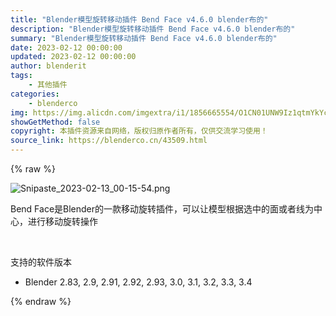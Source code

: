 ```yaml
---
title: "Blender模型旋转移动插件 Bend Face v4.6.0 blender布的"
description: "Blender模型旋转移动插件 Bend Face v4.6.0 blender布的"
summary: "Blender模型旋转移动插件 Bend Face v4.6.0 blender布的"
date: 2023-02-12 00:00:00
updated: 2023-02-12 00:00:00
author: blenderit
tags: 
    - 其他插件
categories:
    - blenderco
img: https://img.alicdn.com/imgextra/i1/1856665554/O1CN01UNW9Iz1qtmYkYcYmk_!!1856665554.png
showGetMethod: false
copyright: 本插件资源来自网络，版权归原作者所有，仅供交流学习使用！
source_link: https://blenderco.cn/43509.html
---
```


{% raw %}
<p><img class="aligncenter" src="https://img.alicdn.com/imgextra/i1/1856665554/O1CN01UNW9Iz1qtmYkYcYmk_!!1856665554.png" alt="Snipaste_2023-02-13_00-15-54.png"></p><p>Bend Face是Blender的一款移动旋转插件，可以让模型根据选中的面或者线为中心，进行移动旋转操作</p><p> </p><p>支持的软件版本</p><ul>
<li>Blender 2.83, 2.9, 2.91, 2.92, 2.93, 3.0, 3.1, 3.2, 3.3, 3.4</li>
</ul>
<div style="display: none">blenderco</div>
{% endraw %}